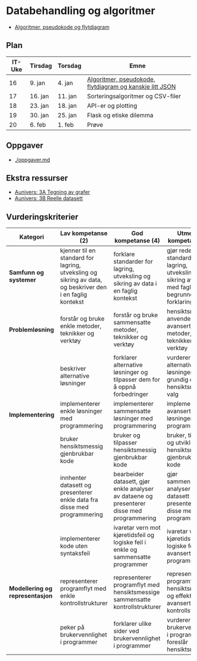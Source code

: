 # Databehandling og algoritmer

- [Algoritmer, pseudokode og flytdiagram](./algoritmer-pseudokode-og-flytdiagram.md)

## Plan

| IT-Uke | Tirsdag | Torsdag | Emne                                                                                                     |
| ------ | ------- | ------- | -------------------------------------------------------------------------------------------------------- |
| 16     | 9. jan  | 4. jan  | [Algoritmer, pseudokode, flytdiagram og kanskje litt JSON](./algoritmer-pseudokode-og-flytdiagram.md) |
| 17     | 16. jan | 11. jan | Sorteringsalgoritmer og CSV-filer                                                                        |
| 18     | 23. jan | 18. jan | API-er og plotting                                                                                       |
| 19     | 30. jan | 25. jan | Flask og etiske dilemma                                                                                  |
| 20     | 6. feb  | 1. feb  | Prøve                                                                                                    |

## Oppgaver

- [./oppgaver.md](./oppgaver.md)

## Ekstra ressurser

- [Aunivers: 3A Tegning av grafer](https://innhold.aunivers.no/fagpakker/realfag/informasjonsteknologi-1-2/it-2/3-databehandling/3a-tegning-av-grafer?nof=1)
- [Aunivers: 3B Reelle datasett](https://innhold.aunivers.no/fagpakker/realfag/informasjonsteknologi-1-2/it-2/3-databehandling/3b-reelle-datasett)


## Vurderingskriterier


| Kategori                          | Lav kompetanse (2)                                                                                        | God kompetanse (4)                                                                         | Utmerket kompetanse (6)                                                                                      |
| --------------------------------- | --------------------------------------------------------------------------------------------------------- | ------------------------------------------------------------------------------------------ | ------------------------------------------------------------------------------------------------------------ |
| **Samfunn og systemer**           | kjenner til en standard for lagring, utveksling og sikring av data, og beskriver den i en faglig kontekst | forklare standarder for lagring, utveksling og sikring av data i en faglig kontekst        | gjør rede for standarder for lagring, utveksling og sikring av data med faglige begrunnelser og forklaringer |
| **Problemløsning**                | forstår og bruke enkle metoder, teknikker og verktøy                                                      | forstår og bruke sammensatte metoder, teknikker og verktøy                                 | hensiktsmessig anvende avanserte metoder, teknikker og verktøy                                               |
|                                   | beskriver alternative løsninger                                                                           | forklarer alternative løsninger og tilpasser dem for å oppnå forbedringer                  | vurderer alternative løsninger grundig og gjør hensiktsmessige valg                                          |
| **Implementering**                | implementerer enkle løsninger med programmering                                                           | implementerer sammensatte løsninger med programmering                                      | implementerer avanserte løsninger med programmering                                                          |
|                                   | bruker hensiktsmessig gjenbrukbar kode                                                                    | bruker og tilpasser hensiktsmessig gjenbrukbar kode                                        | bruker, tilpasser og utvikler hensiktsmessig gjenbrukbar kode                                                |
|                                   | innhenter datasett og presenterer enkle data fra disse med programmering                                  | bearbeider datasett, gjør enkle analyser av dataene og presenterer disse med programmering | gjør sammensatte analyser av datasett og presenterer disse med programmering                                 |
|                                   | implementerer kode uten syntaksfeil                                                                       | ivaretar vern mot kjøretidsfeil og logiske feil i enkle og sammensatte programmer          | ivaretar vern mot kjøretidsfeil og logiske feil i avanserte programmer                                       |
| **Modellering og representasjon** | representerer programflyt med enkle kontrollstrukturer                                                    | representerer programflyt med hensiktsmessige sammensatte kontrollstrukturer               | representerer programflyt med hensiktsmessige og effektive avanserte kontrollstrukturer                      |
|                                   | peker på brukervennlighet i programmer                                                                    | forklarer ulike sider ved brukervennlighet i programmer                                    | vurderer brukervennlighet i programmer og foreslår hensiktsmessige                                           |